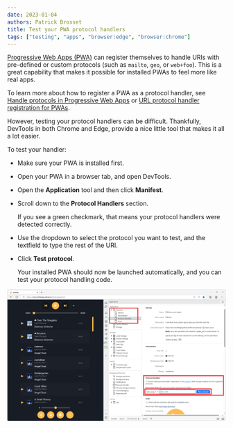 ```yaml
---
date: 2023-01-04
authors: Patrick Brosset
title: Test your PWA protocol handlers
tags: ["testing", "apps", "browser:edge", "browser:chrome"]
---
```


[Progressive Web Apps (PWA)](https://developer.mozilla.org/docs/Web/Progressive_web_apps) can register themselves to handle URIs with pre-defined or custom protocols (such as `mailto`, `geo`, or `web+foo`). This is a great capability that makes it possible for installed PWAs to feel more like real apps.

To learn more about how to register a PWA as a protocol handler, see [Handle protocols in Progressive Web Apps](https://learn.microsoft.com/microsoft-edge/progressive-web-apps-chromium/how-to/handle-protocols) or  [URL protocol handler registration for PWAs](https://developer.chrome.com/articles/url-protocol-handler/).

However, testing your protocol handlers can be difficult. Thankfully, DevTools in both Chrome and Edge, provide a nice little tool that makes it all a lot easier.

To test your handler:

* Make sure your PWA is installed first.
* Open your PWA in a browser tab, and open DevTools.
* Open the **Application** tool and then click **Manifest**.
* Scroll down to the **Protocol Handlers** section.

   If you see a green checkmark, that means your protocol handlers were detected correctly.

* Use the dropdown to select the protocol you want to test, and the textfield to type the rest of the URI.
* Click **Test protocol**.

   Your installed PWA should now be launched automatically, and you can test your protocol handling code.

![Microsoft Edge, with the Application tool opened on the side, showing the Protocol Handlers section.](../../assets/img/test-pwa-protocol-handlers.png)
